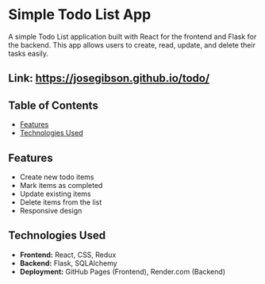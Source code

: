 # Simple Todo List App

A simple Todo List application built with React for the frontend and Flask for the backend. This app allows users to create, read, update, and delete their tasks easily.

## Link: https://josegibson.github.io/todo/

## Table of Contents

- [Features](#features)
- [Technologies Used](#technologies-used)

## Features

- Create new todo items
- Mark items as completed
- Update existing items
- Delete items from the list
- Responsive design

## Technologies Used

- **Frontend:** React, CSS, Redux
- **Backend:** Flask, SQLAlchemy
- **Deployment:** GitHub Pages (Frontend), Render.com (Backend)
